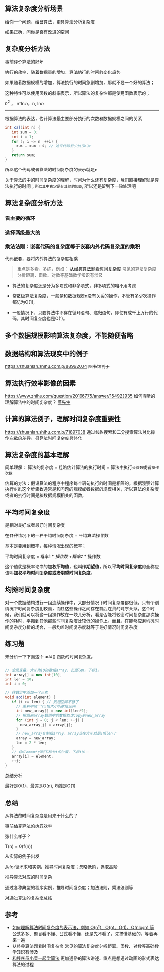 ## 算法复杂度分析场景

给你一个问题，给出算法，更具算法分析复杂度

如果正确，问你是否有改进的空间

## 复杂度分析方法

事前评价算法的好坏

执行的效率，随着数据量的增加，算法执行的时间的变化趋势

如果随着数据规模的增加，算法执行的时间急剧增加，那就不是一个好的算法；

这种特性可以使用函数的斜率表示，所以算法的复杂性都是使用函数表示的；

$n^2$ ， n*$\ln n$，n, $\ln n$



---

根据算法的表达，估计算法最主要部分执行的次数和数据规模之间的关系



``` java 
int cal(int n) {
   int sum = 0;
   int i = 1;
   for (; i <= n; ++i) {
     sum = sum + i; // 这行代码至少执行n次
   }
   return sum;
}
```

所以这个代码或者算法的时间复杂度的表示就是n

关于算法的中的时间复杂度的理解，时间为什么还有复杂度，我们直接理解就是算法执行的时间；`所以其中肯定是有其他的知识`, 所以还是留到下一轮处理吧

## 算法复杂度分析方法

### 看主要的循环

### 选择两级最大的

### 乘法法则：嵌套代码的复杂度等于嵌套内外代码复杂度的乘积

代码嵌套，要将内外算法的复杂度相乘

> 重点是多看，多练，例如： [从经典算法题看时间复杂度](http://jalan.space/2019/07/13/2019/time-complexity/) 常见的算法复杂度分析距离、函数、对数等基础数学知识有涉及

- 算法的复杂度还是分为多项式和非多项式，非多项式的咱不用考虑

- 常数级算法复杂度，一般是和数据规模n没有关系的操作，不管有多少次操作都记为O(1),

- 一般情况下，只要算法中不存在循环语句、递归语句，即使有成千上万行的代码，其时间复杂度也是Ο(1)。

##  多个数据规模影响算法复杂度，不能随便省略



## 数据结构和算法现实中的例子

https://zhuanlan.zhihu.com/p/88992004  图书馆例子

## 算法执行效率影像的因素

https://www.zhihu.com/question/20196775/answer/154922935  如何清晰的理解算法中的时间复杂度？ [蔡先生](https://www.zhihu.com/people/cai-zhi-xiang)



## 计算的算法例子，理解时间复杂度重要性

https://zhuanlan.zhihu.com/p/71897038 通过线性搜索和二分搜索算法对比操作次数的差异，将算法时间复杂度具体化

## 算法复杂度的基本理解

简单理解： 算法的复杂度 = 粗略估计算法的执行时间 = 算法中执行`步骤数`或者`操作次数`

估算的方法：假设算法的程序中程序每个语句执行的时间是相等的，根据观察计算执行`步骤`,这个步骤数通常是和问题的规模或者数据的规模相关，所以算法的复杂度或者的执行时间是和数据规模相关的函数。

## 平均时间复杂度

是相对最好或者最好时间复杂度

在各种情况下的一种平均时间复杂度 = 平均算法操作数

基本是要用到概率，每种情况出现的概率；

平均时间复杂度 = 概率1 * *操作数 +概率2* * 操作数

这个值就是概率论中的加**权平均值**，也叫作**期望值**，所以**平均时间复杂度**的全称应该叫**加权平均时间复杂度或者期望时间复杂度**。



## 均摊时间复杂度

对一个数据结构进行一组连续操作中，大部分情况下时间复杂度都很低，只有个别情况下时间复杂度比较高，而且这些操作之间存在前后连贯的时序关系，这个时候，我们就可以将这一组操作放在一块儿分析，看是否能将较高时间复杂度那次操作的耗时，平摊到其他那些时间复杂度比较低的操作上。而且，在能够应用均摊时间复杂度分析的场合，一般均摊时间复杂度就等于最好情况时间复杂度

## 练习题

来分析一下下面这个 add() 函数的时间复杂度。

```java

// 全局变量，大小为10的数组array，长度len，下标i。
int array[] = new int[10]; 
int len = 10;
int i = 0;

// 往数组中添加一个元素
void add(int element) {
   if (i >= len) { // 数组空间不够了
     // 重新申请一个2倍大小的数组空间
     int new_array[] = new int[len*2];
     // 把原来array数组中的数据依次copy到new_array
     for (int j = 0; j < len; ++j) {
       new_array[j] = array[j];
     }
     // new_array复制给array，array现在大小就是2倍len了
     array = new_array;
     len = 2 * len;
   }
   // 将element放到下标为i的位置，下标i加一
   array[i] = element;
   ++i;
}
```

 总结分析

最好是O(1)，最差是O(n), 均摊是O(1)

## 总结

从算法的时间复杂度是用来干什么的？

事前估算算法的执行效率

张什么样子？

T(n) = O(f(n))

从实际的例子出发

从for循环求和实例，推导时间复杂度；忽略低阶，选取高阶

推导算法对应的时间复杂

通过各种典型的程序实例，推导时间复杂度；加法法则，乘法法则等

对通过算法的复杂度总结

## 参考

- [如何理解算法时间复杂度的表示法，例如 O(n²)、O(n)、O(1)、O(nlogn) 等](https://www.zhihu.com/question/21387264) 公式多多、题目看不懂、公式看不懂，还是先不看了，先搞懂基础的，等着再来一遍
- [从经典算法题看时间复杂度](http://jalan.space/2019/07/13/2019/time-complexity/) 常见的算法复杂度分析距离、函数、对数等基础数学知识有涉及
- [和程序员小吴一起学算法](https://www.cxyxiaowu.com/) 更加通俗的算法讲述、重点是想通过动画的形式表达算法的过程































